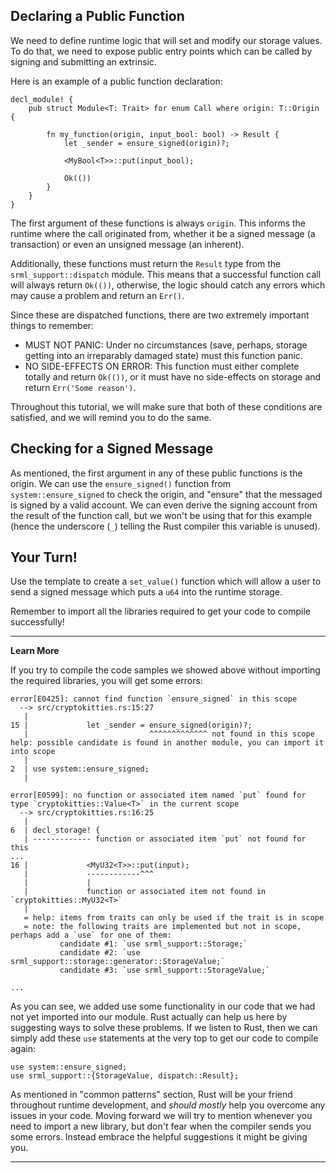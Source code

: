 ## Declaring a Public Function

We need to define runtime logic that will set and modify our storage values. To do that, we need to expose public entry points which can be called by signing and submitting an extrinsic.

Here is an example of a public function declaration:

```
decl_module! {
    pub struct Module<T: Trait> for enum Call where origin: T::Origin {

        fn my_function(origin, input_bool: bool) -> Result {
            let _sender = ensure_signed(origin)?;

            <MyBool<T>>::put(input_bool);
            
            Ok(())
        }
    }
}
```

The first argument of these functions is always `origin`. This informs the runtime where the call originated from, whether it be a signed message (a transaction) or even an unsigned message (an inherent).

Additionally, these functions must return the `Result` type from the `srml_support::dispatch` module. This means that a successful function call will always return `Ok(())`, otherwise, the logic should catch any errors which may cause a problem and return an `Err()`.

Since these are dispatched functions, there are two extremely important things to remember:

 - MUST NOT PANIC: Under no circumstances (save, perhaps, storage getting into an irreparably damaged state) must this function panic.
 - NO SIDE-EFFECTS ON ERROR: This function must either complete totally and return `Ok(())`, or it must have no side-effects on storage and return `Err('Some reason')`.

Throughout this tutorial, we will make sure that both of these conditions are satisfied, and we will remind you to do the same.

## Checking for a Signed Message

As mentioned, the first argument in any of these public functions is the origin. We can use the `ensure_signed()` function from `system::ensure_signed` to check the origin, and "ensure" that the messaged is signed by a valid account. We can even derive the signing account from the result of the function call, but we won't be using that for this example (hence the underscore (`_`) telling the Rust compiler this variable is unused).

## Your Turn!
Use the template to create a `set_value()` function which will allow a user to send a signed message which puts a `u64` into the runtime storage.

Remember to import all the libraries required to get your code to compile successfully!

---
**Learn More**

If you try to compile the code samples we showed above without importing the required libraries, you will get some errors:

```
error[E0425]: cannot find function `ensure_signed` in this scope
  --> src/cryptokitties.rs:15:27
   |
15 |             let _sender = ensure_signed(origin)?;
   |                           ^^^^^^^^^^^^^ not found in this scope
help: possible candidate is found in another module, you can import it into scope
   |
2  | use system::ensure_signed;
   |

error[E0599]: no function or associated item named `put` found for type `cryptokitties::Value<T>` in the current scope
  --> src/cryptokitties.rs:16:25
   |
6  | decl_storage! {
   | ------------- function or associated item `put` not found for this
...
16 |             <MyU32<T>>::put(input);
   |             ------------^^^
   |             |
   |             function or associated item not found in `cryptokitties::MyU32<T>`
   |
   = help: items from traits can only be used if the trait is in scope
   = note: the following traits are implemented but not in scope, perhaps add a `use` for one of them:
           candidate #1: `use srml_support::Storage;`
           candidate #2: `use srml_support::storage::generator::StorageValue;`
           candidate #3: `use srml_support::StorageValue;`

...
```

As you can see, we added use some functionality in our code that we had not yet imported into our module. Rust actually can help us here by suggesting ways to solve these problems. If we listen to Rust, then we can simply add these `use` statements at the very top to get our code to compile again:

```
use system::ensure_signed;
use srml_support::{StorageValue, dispatch::Result};
```

As mentioned in "common patterns" section, Rust will be your friend throughout runtime development, and *should mostly* help you overcome any issues in your code. Moving forward we will try to mention whenever you need to import a new library, but don't fear when the compiler sends you some errors. Instead embrace the helpful suggestions it might be giving you.

---